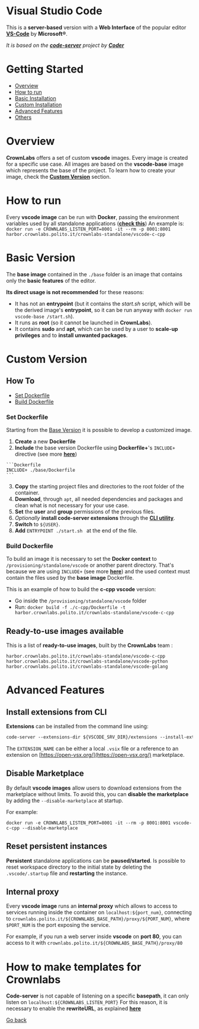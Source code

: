 # Visual Studio Code

This is a **server-based** version with a **Web Interface** of the popular editor [**VS-Code**](https://code.visualstudio.com/) by **Microsoft®**.

_It is based on the [**code-server**](https://github.com/coder/code-server) project by [**Coder**](https://github.com/coder)_

# Getting Started

-   [Overview](#overview)
-   [How to run](#how-to-run)
-   [Basic Installation](#basic-version)
-   [Custom Installation](#custom-version)
-   [Advanced Features](#advanced-features)
-   [Others](#how-to-make-templates-for-crownlabs)

# Overview

**CrownLabs** offers a set of custom **vscode** images. Every image is created for a specific use case. All images are based on the **vscode-base** image which represents the base of the project.
To learn how to create your image, check the [**Custom Version**](#custom-version) section.

# How to run

Every **vscode image** can be run with **Docker**, passing the environment variables used by all standalone applications ([**check this**](../docs/gettingstarted.md#how-to-create-a-standalone-application))
An example is: `docker run -e CROWNLABS_LISTEN_PORT=8001 -it --rm -p 8001:8001 harbor.crownlabs.polito.it/crownlabs-standalone/vscode-c-cpp`

# Basic Version

The **base image** contained in the `./base` folder is an image that contains only the **basic features** of the editor.

**Its direct usage is not recommended** for these reasons:

-   It has not an **entrypoint** (but it contains the *start.sh* script, which will be the derived image's **entrypoint**, so it can be run anyway with `docker run vscode-base /start.sh`).
-   It runs as **root** (so it cannot be launched in **CrownLabs**).
-   It contains **sudo** and **apt**, which can be used by a user to **scale-up privileges** and to **install unwanted packages**.

# Custom Version

## How To

-   [Set Dockerfile](#set-dockerfile)
-   [Build Dockerfile](#build-dockerfile)

### Set Dockerfile

Starting from the [Base Version](#basic-version) it is possible to develop a customized image.

1.   **Create** a new **Dockerfile**
2.   **Include** the base version Dockerfile using **Dockerfile+**'s `INCLUDE+` directive (see more [**here**](https://github.com/edrevo/dockerfile-plus.git))

    ```Dockerfile
    INCLUDE+ ./base/Dockerfile
    ```

3.   **Copy** the starting project files and directories to the root folder of the container.
4.   **Download**, through `apt`, all needed dependencies and packages and clean what is not necessary for your use case.
5.   **Set** the **user** and **group** permissions of the previous files.
6.   *Optionally* **install code-server extensions** through the [**CLI utility**](#install-extensions-from-cli).
7.   **Switch** to `${USER}`.
8.   **Add** `ENTRYPOINT ./start.sh ` at the end of the file.

### Build Dockerfile

To build an image it is necessary to set the **Docker context** to `/provisioning/standalone/vscode` or another parent directory. That's because we are using `INCLUDE+` (see more [**here**](https://github.com/edrevo/dockerfile-plus.git)) and the used context must contain the files used by the **base image** Dockerfile.

This is an example of how to build the **c-cpp vscode** version:

- Go inside the `/provisioning/standalone/vscode` folder
- Run: `docker build -f ./c-cpp/Dockerfile -t harbor.crownlabs.polito.it/crownlabs-standalone/vscode-c-cpp`

## Ready-to-use images available

This is a list of **ready-to-use images**, built by the **CrownLabs** team :
```
harbor.crownlabs.polito.it/crownlabs-standalone/vscode-c-cpp
harbor.crownlabs.polito.it/crownlabs-standalone/vscode-python
harbor.crownlabs.polito.it/crownlabs-standalone/vscode-golang
```

# Advanced Features

## Install extensions from CLI

**Extensions** can be installed from the command line using:

```Dockerfile
code-server --extensions-dir ${VSCODE_SRV_DIR}/extensions --install-extension ${EXTENSION_NAME}
```

The `EXTENSION_NAME` can be either a local `.vsix` file or a reference to an extension on [https://open-vsx.org/](https://open-vsx.org/) marketplace.

## Disable Marketplace

By default **vscode images** allow users to download extensions from the marketplace without limits. To avoid this, you can **disable the marketplace** by adding the `--disable-marketplace` at startup.

For example:

```
docker run -e CROWNLABS_LISTEN_PORT=8001 -it --rm -p 8001:8001 vscode-c-cpp --disable-marketplace
```

## Reset persistent instances

**Persistent** standalone applications can be **paused/started**. Is possible to reset workspace directory to the initial state by deleting the `.vscode/.startup` file and **restarting** the instance.

## Internal proxy

Every **vscode image** runs an **internal proxy** which allows to access to services running inside the container on `localhost:${port_num}`, connecting to `crownlabs.polito.it/${CROWNLABS_BASE_PATH}/proxy/${PORT_NUM}`, where `$PORT_NUM` is the port exposing the service.

For example, if you run a web server inside **vscode** on **port 80**, you can access to it with `crownlabs.polito.it/${CROWNLABS_BASE_PATH}/proxy/80`

# How to make templates for Crownlabs

**Code-server** is not capable of listening on a specific **basepath**, it can only listen on `localhost:${CROWNLABS_LISTEN_PORT}`
For this reason, it is necessary to enable the **rewriteURL**, as explained [**here**](../docs/gettingstarted.md#how-to-create-a-standalone-application)

[Go back](../README.md)
